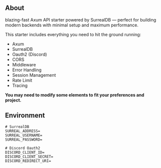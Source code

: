 ## About
 blazing-fast Axum API starter powered by SurrealDB — perfect for building modern backends with minimal setup and maximum performance.

This starter includes everything you need to hit the ground running:
- Axum
- SurrealDB
- Oauth2 (Discord)
- CORS
- Middleware
- Error Handling
- Session Management
- Rate Limit
- Tracing

**You may need to modify some elements to fit your preferences and project.**

## Environment

```env
# SurrealDB
SURREAL_ADDRESS=
SURREAL_USERNAME=
SURREAL_PASSWORD=

# Discord Oauth2
DISCORD_CLIENT_ID=
DISCORD_CLIENT_SECRET=
DISCORD_REDIRECT_URI=
```
